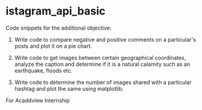 # istagram_api_basic

Code snippets for the additional objective:

1. Write code to compare negative and positive comments on a particular's posts and plot it on a pie chart.

2. Write code to get images between certain geographical coordinates, analyze the caption and determine if it is a natural calamity such as an earthquake, floods etc. 

3. Write code to determine the number of images shared with a particular hashtag and plot the same using matplotlib. 

For Acaddview Internship
